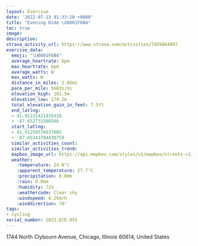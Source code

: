 ```yaml
---
layout: Exercise
date: '2022-07-13 01:33:20 +0000'
title: "Evening Ride \U0001F6B4"
toc: true
image:
description:
strava_activity_url: https://www.strava.com/activities/7459864097
exercise_data:
  emoji: "\U0001F6B4"
  average_heartrate: bpm
  max_heartrate: bpm
  average_watts: W
  max_watts: W
  distance_in_miles: 2.65mi
  pace_per_mile: 5m03s/mi
  elevation_high: 181.5m
  elevation_low: 179.2m
  total_elevation_gain_in_feet: 7.5ft
  end_latlng:
  - 41.91232421435416
  - -87.652731500566
  start_latlng:
  - 41.91250576637685
  - -87.65243704430759
  similar_activities_count:
  similar_activities_trend:
  mapbox_image_url: https://api.mapbox.com/styles/v1/mapbox/streets-v11/static/path-5+787af2-1.0(c%60y~Fvr~uOK%40YNm%40%7C%40CFAPGFCF%3FHFNRF%60%40%3FJELAr%40FXCd%40%40LDj%40EVBFA%5EADGJCTDR%3FZDn%40GxA%3Fn%40CX%40HBRAJE%5C%5Dh%40_%40j%40YJOLIVIJKLONIn%40m%40l%40WDEJWn%40c%40DITSDId%40W%5E%5BHMHIJ%3F%5E%5Dd%40QRSXOx%40w%40TOpAmApA%7D%40TKx%40%7D%40BGCAk%40Fl%40Q%40_%40G%7B%40CsABs%40AuAB_%40Am%40%40qA%3FaACa%40%40_CCc%40AkA%40e%40AmBFw%40Ae%40Ca%40%3F_ADYJCH%40Zi%40%3FKP%7D%40Dc%40HQHk%40DGt%40uDIWYUQUCIAUEGOFq%40%60AC%40OCECKWMQM%3Fm%40RK%3FIEW%3Fk%40E%5B%40GFI%40UGw%40%40IEKBIEYAMD_%40%3Fc%40BIAEC_AAc%40BMD_%40%3FID%5BIUAMFYDWGK%40w%40B%5DEM%3FEIWH_%40BOCYBOC_AJSI%5DBKAe%40Fa%40%3FWDMAABCAEMEAK%40IDEPAPBnABR%40vACh%40%40pABRAt%40%40v%40C%40BAGNOD%7D%40Co%40%40q%40GWBWCc%40FSAWBUC%7D%40Hu%40Ec%40Fu%40AIBGHA%60%40DnAANILBNGjBFb%40%40fBB%5EEr%40BjAANBL%3FfBCX%40NDTAL%40r%40Ef%40%3FLDH%40L%3FHCLBJ%3Ft%40H~%40Gf%40FTA%5E%40NATGJALDZDNC%60%40BNA%5CE%5EAjAD%5EANDJIf%40B%5CCPFf%40BdBDf%40DNAPGR%3F%5CE%5C%40ZFLHD%60%40F%5EERER%40f%40EJOPGRBF%3Fh%40BRCL%3FH_%40IEEKDQ%40BCGD%3F),pin-s-s+e5b22e(-87.65244,41.9125),pin-s-f+89ae00(-87.65274000000001,41.91231999999999)/auto/800x800?access_token=pk.eyJ1Ijoiam9zaGJlY2ttYW4iLCJhIjoiY205eWR2aDd1MWZ6djJrbXc4a3M0bWZleiJ9.XiG9OWkNcZk2QzjJbxLB4A
  weather:
    :temperature: 24.8°C
    :apparent_temperature: 27.7°C
    :precipitation: 0.0mm
    :rain: 0.0mm
    :humidity: 72%
    :weathercode: Clear sky
    :windspeed: 4.2km/h
    :winddirection: 70°
tags:
- cycling
serial_number: 2022.ECE.055
---
```

1744 North Clybourn Avenue, Chicago, Illinois 60614, United States
